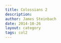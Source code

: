 ```yaml
---
title: Colossians 2
description:
author: James Steinbach
date: 2014-10-26
layout: category
tags: col2
---
```

